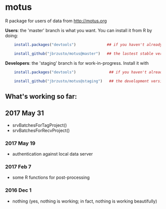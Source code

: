 # motus
R package for users of data from http://motus.org

**Users**: the 'master' branch is what you want.  You can install it
from R by doing:
```R
    install.packages("devtools")              ## if you haven't already done this

    install_github("jbrzusto/motus@master")   ## the lastest stable version
```

**Developers**: the 'staging' branch is for work-in-progress.  Install it with
```R
    install.packages("devtools")               ## if you haven't already done this

    install_github("jbrzusto/motus@staging")   ## the development version
```


## What's working so far:

## 2017 May 31
- srvBatchesForTagProject()
- srvBatchesForRecvProject()

### 2017 May 19

- authentication against local data server

### 2017 Feb 7

- some R functions for post-processing

### 2016 Dec 1
- nothing (yes, nothing is working; in fact, nothing is working beautifully)

